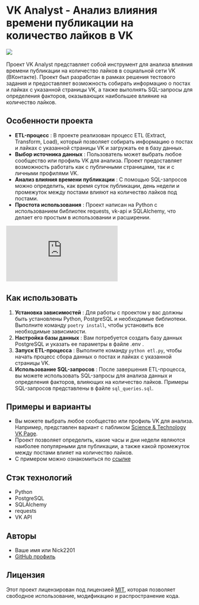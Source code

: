# VK Analyst - Анализ влияния времени публикации на количество лайков в VK

![](https://external-content.duckduckgo.com/iu/?u=https%3A%2F%2Fi.pinimg.com%2Foriginals%2F31%2F0a%2F2f%2F310a2f14e7ef4a16a1999eba838f409b.jpg&f=1&nofb=1&ipt=9e8ec0438c904572a2254c44e63197d3fc0185cd666e2f34cbe1071f64b7a7ca&ipo=images)

Проект VK Analyst представляет собой инструмент для анализа влияния времени публикации на количество лайков в социальной сети VK (ВКонтакте). Проект был разработан в рамках решения тестового задания и предоставляет возможность собирать информацию о постах и лайках с указанной страницы VK, а также выполнять SQL-запросы для определения факторов, оказывающих наибольшее влияние на количество лайков.

## Особенности проекта

* **ETL-процесс** : В проекте реализован процесс ETL (Extract, Transform, Load), который позволяет собирать информацию о постах и лайках с указанной страницы VK и загружать ее в базу данных.
* **Выбор источника данных** : Пользователь может выбрать любое сообщество или профиль VK для анализа. Проект предоставляет возможность работать как с публичными страницами, так и с личными профилями VK.
* **Анализ влияния времени публикации** : С помощью SQL-запросов можно определить, как время суток публикации, день недели и промежуток между постами влияют на количество лайков под постами.
* **Простота использования** : Проект написан на Python с использованием библиотек requests, vk-api и SQLAlchemy, что делает его простым в использовании и расширении.


![1690762565957](https://github.com/Nick2201/vk_analyst/blob/main/%D0%A2%D0%B5%D1%81%D1%82%D0%BE%D0%B2%D0%BE%D0%B5_%D0%B7%D0%B0%D0%B4%D0%B0%D0%BD%D0%B8%D0%B5.pdf)


## Как использовать

1. **Установка зависимостей** : Для работы с проектом у вас должны быть установлены Python, PostgreSQL и необходимые библиотеки. Выполните команду `poetry install`, чтобы установить все необходимые зависимости.
2. **Настройка базы данных** : Вам потребуется создать базу данных PostgreSQL и указать ее параметры в файле .env .
3. **Запуск ETL-процесса** : Выполните команду `python etl.py`, чтобы начать процесс сбора данных о постах и лайках с указанной страницы VK.
4. **Использование SQL-запросов** : После завершения ETL-процесса, вы можете использовать SQL-запросы для анализа данных и определения факторов, влияющих на количество лайков. Примеры SQL-запросов представлены в файле `sql_queries.sql`.

## Примеры и варианты

* Вы можете выбрать любое сообщество или профиль VK для анализа. Например, представлен вариант с пабликом [Science &amp; Technology VK Page](https://vk.com/science_technology).
* Проект позволяет определить, какие часы и дни недели являются наиболее популярными для публикации, а также какой промежуток между постами влияет на количество лайков.
* С примером можно ознакомиться по [ссылке](https://docs.google.com/document/d/18PQj4fgsIpdJ_Ogs9Ek7769-UHr4dV4pNd_-EfdG8Qc/edit])

## Стэк технологий

* Python
* PostgreSQL
* SQLAlchemy
* requests
* VK API

## Авторы

* Ваше имя или Nick2201
* [GitHub профиль](https://github.com/Nick2201)

## Лицензия

Этот проект лицензирован под лицензией [MIT](https://chat.openai.com/link_to_your_license_file), которая позволяет свободное использование, модификацию и распространение кода.
